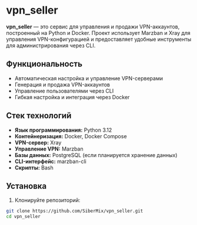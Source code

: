 # vpn_seller

**vpn_seller** — это сервис для управления и продажи VPN-аккаунтов, построенный на Python и Docker. Проект использует Marzban и Xray для управления VPN-конфигурацией и предоставляет удобные инструменты для администрирования через CLI.

## Функциональность

- Автоматическая настройка и управление VPN-серверами
- Генерация и продажа VPN-аккаунтов
- Управление пользователями через CLI
- Гибкая настройка и интеграция через Docker

## Стек технологий

- **Язык программирования:** Python 3.12
- **Контейнеризация:** Docker, Docker Compose
- **VPN-сервер:** Xray
- **Управление VPN:** Marzban
- **Базы данных:** PostgreSQL (если планируется хранение данных)
- **CLI-интерфейс:** marzban-cli
- **Скрипты:** Bash

## Установка

1. Клонируйте репозиторий:
```bash
git clone https://github.com/SiberMix/vpn_seller.git
cd vpn_seller
